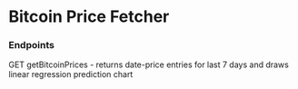 # Bitcoin Price Fetcher
### Endpoints
 GET getBitcoinPrices - returns date-price entries for last 7 days and draws linear regression prediction chart

